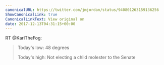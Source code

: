 ```yaml
---
canonicalURL: https://twitter.com/jmjordan/status/940801263159136256
ShowCanonicalLink: true
CanonicalLinkText: View original on
date: 2017-12-13T04:31:15+00:00
---
```

RT @KarlTheFog:
> Today's low: 48 degrees 
> 
> Today's high: Not electing a child molester to the Senate